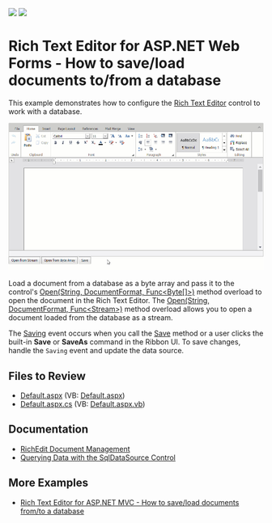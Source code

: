 <!-- default badges list -->
[![](https://img.shields.io/badge/Open_in_DevExpress_Support_Center-FF7200?style=flat-square&logo=DevExpress&logoColor=white)](https://supportcenter.devexpress.com/ticket/details/T352034)
[![](https://img.shields.io/badge/📖_How_to_use_DevExpress_Examples-e9f6fc?style=flat-square)](https://docs.devexpress.com/GeneralInformation/403183)
<!-- default badges end -->
# Rich Text Editor for ASP.NET Web Forms - How to save/load documents to/from a database

This example demonstrates how to configure the [Rich Text Editor](https://docs.devexpress.com/AspNet/17721/components/rich-text-editor) control to work with a database.

![Connect Rich Text Editor to Database](work-with-database.gif)

Load a document from a database as a byte array and pass it to the control's [Open(String, DocumentFormat, Func<Byte[]>)](https://docs.devexpress.com/AspNet/DevExpress.Web.ASPxRichEdit.ASPxRichEdit.Open(System.String-DevExpress.XtraRichEdit.DocumentFormat-System.Func-System.Byte---)) method overload to open the document in the Rich Text Editor. The [Open(String, DocumentFormat, Func\<Stream\>)](https://docs.devexpress.com/AspNet/DevExpress.Web.ASPxRichEdit.ASPxRichEdit.Open(System.String-DevExpress.XtraRichEdit.DocumentFormat-System.Func-System.IO.Stream-)) method overload allows you to open a document loaded from the database as a stream.

The [Saving](https://docs.devexpress.com/AspNet/DevExpress.Web.ASPxRichEdit.ASPxRichEdit.Saving) event occurs when you call the [Save](https://docs.devexpress.com/AspNet/DevExpress.Web.ASPxRichEdit.ASPxRichEdit.Save) method or a user clicks the built-in **Save** or **SaveAs** command in the Ribbon UI. To save changes, handle the `Saving` event and update the data source.

## Files to Review

* [Default.aspx](./CS/ASPxRichEdit_Binding/Default.aspx) (VB: [Default.aspx](./VB/ASPxRichEdit_Binding/Default.aspx))
* [Default.aspx.cs](./CS/ASPxRichEdit_Binding/Default.aspx.cs) (VB: [Default.aspx.vb](./VB/ASPxRichEdit_Binding/Default.aspx.vb))

## Documentation

* [RichEdit Document Management](https://docs.devexpress.com/AspNet/401562/components/rich-text-editor/document-management)
* [Querying Data with the SqlDataSource Control](https://learn.microsoft.com/en-us/aspnet/web-forms/overview/data-access/accessing-the-database-directly-from-an-aspnet-page/querying-data-with-the-sqldatasource-control-cs)

## More Examples

* [Rich Text Editor for ASP.NET MVC - How to save/load documents from/to a database](https://github.com/DevExpress-Examples/mvc-richedit-save-and-load-documents-from-a-database)
